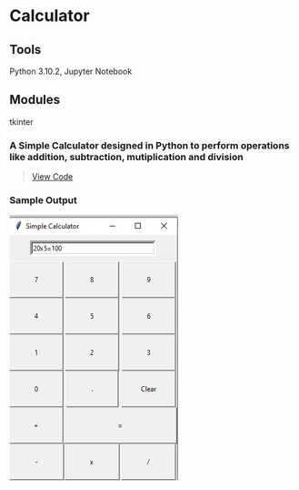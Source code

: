 # Calculator
## Tools
Python 3.10.2, Jupyter Notebook
## Modules
tkinter

### A Simple Calculator designed in Python to perform operations like addition, subtraction, mutiplication and division
>[View Code](https://github.com/xavierina12/Data-Analytics/blob/main/Projects/PROJECT:%20Calculator/Calculator.ipynb)
>
### Sample Output
![](https://github.com/xavierina12/Data-Analytics/blob/main/Projects/PROJECT:%20Calculator/Calculator.PNG)


